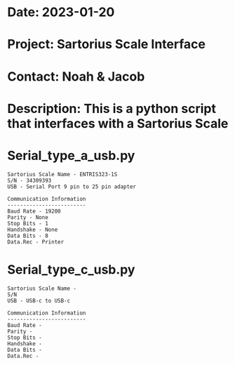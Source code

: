 # Date: 2023-01-20
# Project: Sartorius Scale Interface
# Contact: Noah & Jacob
# Description: This is a python script that interfaces with a Sartorius Scale

# Serial_type_a_usb.py
    Sartorius Scale Name - ENTRIS323-1S
    S/N - 34309393
    USB - Serial Port 9 pin to 25 pin adapter

    Communication Information
    -------------------------
    Baud Rate - 19200
    Parity - None
    Stop Bits - 1
    Handshake - None
    Data Bits - 8
    Data.Rec - Printer

# Serial_type_c_usb.py
    Sartorius Scale Name - 
    S/N
    USB - USB-c to USB-c

    Communication Information
    -------------------------
    Baud Rate - 
    Parity - 
    Stop Bits - 
    Handshake - 
    Data Bits - 
    Data.Rec - 





